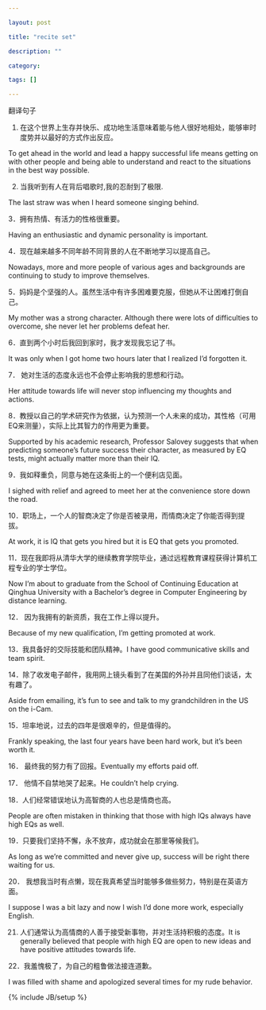 ```yaml
---

layout: post

title: "recite set"

description: ""

category: 

tags: []

---
```




翻译句子

1. 在这个世界上生存并快乐、成功地生活意味着能与他人很好地相处，能够审时度势并以最好的方式作出反应。

To get ahead in the world and lead a happy successful life means getting on with other people and being able to understand and react to the situations in the best way possible.

2. 当我听到有人在背后唱歌时,我的忍耐到了极限.

The last straw was when I heard someone singing behind.

3．拥有热情、有活力的性格很重要。

Having an enthusiastic and dynamic personality is important.

4．现在越来越多不同年龄不同背景的人在不断地学习以提高自己。

Nowadays, more and more people of various ages and backgrounds are continuing to study to improve themselves.

5．妈妈是个坚强的人。虽然生活中有许多困难要克服，但她从不让困难打倒自己。

My mother was a strong character. Although there were lots of difficulties to overcome, she never let her problems defeat her. 

6．直到两个小时后我回到家时，我才发现我忘记了书。

It was only when I got home two hours later that I realized I’d forgotten it. 

7． 她对生活的态度永远也不会停止影响我的思想和行动。

Her attitude towards life will never stop influencing my thoughts and actions. 

8．教授以自己的学术研究作为依据，认为预测一个人未来的成功，其性格（可用EQ来测量），实际上比其智力的作用更为重要。

Supported by his academic research, Professor Salovey suggests that when predicting someone’s future success their character, as measured by EQ tests, might actually matter more than their IQ.

9．我如释重负，同意与她在这条街上的一个便利店见面。

I sighed with relief and agreed to meet her at the convenience store down the road. 

10．职场上，一个人的智商决定了你是否被录用，而情商决定了你能否得到提拔。

At work, it is IQ that gets you hired but it is EQ that gets you promoted.

11．现在我即将从清华大学的继续教育学院毕业，通过远程教育课程获得计算机工程专业的学士学位。

Now I’m about to graduate from the School of Continuing Education at Qinghua University with a Bachelor’s degree in Computer Engineering by distance learning.

12． 因为我拥有的新资质，我在工作上得以提升。

Because of my new qualification, I’m getting promoted at work.

13．我具备好的交际技能和团队精神。I have good communicative skills and team spirit.

14．除了收发电子邮件，我用网上镜头看到了在美国的外孙并且同他们谈话，太有趣了。

Aside from emailing, it’s fun to see and talk to my grandchildren in the US on the i-Cam.

15．坦率地说，过去的四年是很艰辛的，但是值得的。

Frankly speaking, the last four years have been hard work, but it’s been worth it. 

16． 最终我的努力有了回报。Eventually my efforts paid off.

17． 他情不自禁地哭了起来。He couldn’t help crying.

18．人们经常错误地认为高智商的人也总是情商也高。

People are often mistaken in thinking that those with high IQs always have high EQs as well. 

19．只要我们坚持不懈，永不放弃，成功就会在那里等候我们。

As long as we’re committed and never give up, success will be right there waiting for us.

20． 我想我当时有点懒，现在我真希望当时能够多做些努力，特别是在英语方面。

I suppose I was a bit lazy and now I wish I’d done more work, especially English.

21. 人们通常认为高情商的人善于接受新事物，并对生活持积极的态度。It is generally believed that people with high EQ are open to new ideas and have positive attitudes towards life.

22．我羞愧极了，为自己的粗鲁做法接连道歉。

I was filled with shame and apologized several times for my rude behavior.





{% include JB/setup %}
